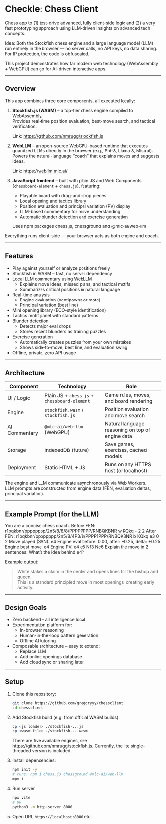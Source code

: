 # Checkle: Chess Client

Chess app to (1) test-drive advanced, fully client-side logic and (2) a very fast prototyping approach using LLM-driven insights on advanced tech concepts.

Idea: Both the Stockfish chess engine and a large language model (LLM) run entirely in the browser — no server calls, no API keys, no data sharing. For IP protection, the code is obfuscated.

This project demonstrates how far modern web technology (WebAssembly + WebGPU) can go for AI-driven interactive apps.

---

## Overview

This app combines three core components, all executed locally:

1. **Stockfish.js (WASM)** – a top-tier chess engine compiled to WebAssembly.  
   Provides real-time position evaluation, best-move search, and tactical verification.

   Link: https://github.com/nmrugg/stockfish.js

2. **WebLLM** – an open-source WebGPU-based runtime that executes quantized LLMs directly in the browser (e.g., Phi-3, Llama 3, Mistral).  
   Powers the natural-language “coach” that explains moves and suggests ideas.

   Link: https://webllm.mlc.ai/

3. **JavaScript frontend** – built with plain JS and Web Components (`chessboard-element` + `chess.js`), featuring:  
   - Playable board with drag-and-drop pieces  
   - Local opening and tactics library  
   - Position evaluation and principal variation (PV) display  
   - LLM-based commentary for move understanding  
   - Automatic blunder detection and exercise generation

   Uses npm packages chess.js, chessground and @mlc-ai/web-llm

Everything runs client-side — your browser acts as both engine and coach.

---

## Features

- Play against yourself or analyze positions freely  
- Stockfish in WASM – fast, no server dependency  
- Local LLM commentary using [WebLLM](https://webllm.mlc.ai)  
  - Explains move ideas, missed plans, and tactical motifs  
  - Summarizes critical positions in natural language  
- Real-time analysis  
  - Engine evaluation (centipawns or mate)
  - Principal variation (best line)
- Mini opening library (ECO-style identification)
- Tactics motif panel with standard patterns
- Blunder detection  
  - Detects major eval drops  
  - Stores recent blunders as training puzzles
- Exercise generation  
  - Automatically creates puzzles from your own mistakes  
  - Shows side-to-move, best line, and evaluation swing
- Offline, private, zero API usage

---

## Architecture

| Component | Technology | Role |
|------------|-------------|------|
| UI / Logic | Plain JS + `chess.js` + `chessboard-element` | Game rules, moves, and board rendering |
| Engine | `stockfish.wasm` / `stockfish.js` | Position evaluation and move search |
| AI Commentary | `@mlc-ai/web-llm` (WebGPU) | Natural language reasoning on top of engine data |
| Storage | IndexedDB (future) | Save games, exercises, cached models |
| Deployment | Static HTML + JS | Runs on any HTTPS host (or localhost) |

The engine and LLM communicate asynchronously via Web Workers.  
LLM prompts are constructed from engine data (FEN, evaluation deltas, principal variation).

---

## Example Prompt (for the LLM)

You are a concise chess coach.
Before FEN: r1bqkbnr/pppppppp/2n5/8/8/8/PPPPPPPP/RNBQKBNR w KQkq - 2 2
After FEN: r1bqkbnr/pppppppp/2n5/8/4P3/8/PPPP1PPP/RNBQKBNR b KQkq e3 0 2
Move played (SAN): e4
Engine eval before: 0.00, after: +0.25, delta: +0.25
Engine best move: e4
Engine PV: e4 e5 Nf3 Nc6
Explain the move in 2 sentences: What’s the idea behind e4?


Example output:

> White stakes a claim in the center and opens lines for the bishop and queen.  
> This is a standard principled move in most openings, creating early activity.

---

## Design Goals

- Zero backend – all intelligence local  
- Experimentation platform for:
  - In-browser reasoning
  - Human-in-the-loop pattern generation
  - Offline AI tutoring
- Composable architecture – easy to extend:
  - Replace LLM
  - Add online openings database
  - Add cloud sync or sharing later

---

## Setup

1. Clone this repository:
   ```bash
   git clone https://github.com/gregoryyy/chessclient
   cd chessclient
   ```

2. Add Stockfish build (e.g. from official WASM builds):
   ```bash
   cp <js loader> ./stockfish-...js
   cp <wasm file> ./stockfish-...wasm
   ```
   There are five available engines, see https://github.com/nmrugg/stockfish.js. Currently, the lite single-threaded version is included.

3. Install dependencies:
   ```bash
   npm init -y
   # runs: npm i chess.js chessground @mlc-ai/web-llm
   mpm i
   ```

4. Run server
   ```bash
   npx vite
   # OR
   python3 -m http.server 8000
   ```

5. Open URL ```https://localhost:8000``` etc.


